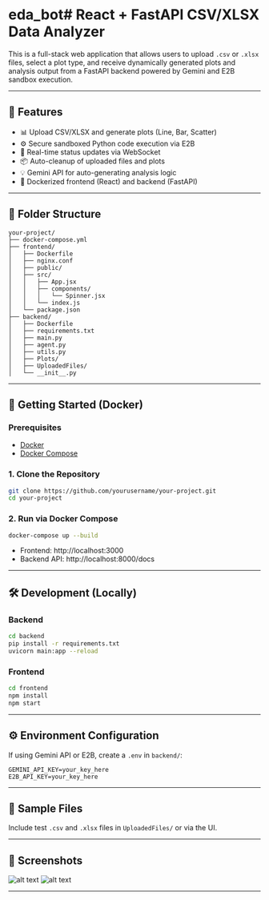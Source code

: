 # eda_bot# React + FastAPI CSV/XLSX Data Analyzer

This is a full-stack web application that allows users to upload `.csv` or `.xlsx` files, select a plot type, and receive dynamically generated plots and analysis output from a FastAPI backend powered by Gemini and E2B sandbox execution.

---

## 🔧 Features

- 📊 Upload CSV/XLSX and generate plots (Line, Bar, Scatter)
- ⚙️ Secure sandboxed Python code execution via E2B
- 🔁 Real-time status updates via WebSocket
- 📦 Auto-cleanup of uploaded files and plots
- 💡 Gemini API for auto-generating analysis logic
- 🐳 Dockerized frontend (React) and backend (FastAPI)

---

## 📁 Folder Structure

```
your-project/
├── docker-compose.yml
├── frontend/
│   ├── Dockerfile
│   ├── nginx.conf
│   ├── public/
│   ├── src/
│   │   ├── App.jsx
│   │   ├── components/
│   │   │   └── Spinner.jsx
│   │   └── index.js
│   └── package.json
├── backend/
│   ├── Dockerfile
│   ├── requirements.txt
│   ├── main.py
│   ├── agent.py
│   ├── utils.py
│   ├── Plots/
│   ├── UploadedFiles/
│   └── __init__.py
```

---

## 🚀 Getting Started (Docker)

### Prerequisites
- [Docker](https://www.docker.com/)
- [Docker Compose](https://docs.docker.com/compose/)

### 1. Clone the Repository
```bash
git clone https://github.com/yourusername/your-project.git
cd your-project
```

### 2. Run via Docker Compose
```bash
docker-compose up --build
```

- Frontend: http://localhost:3000
- Backend API: http://localhost:8000/docs

---

## 🛠 Development (Locally)

### Backend
```bash
cd backend
pip install -r requirements.txt
uvicorn main:app --reload
```

### Frontend
```bash
cd frontend
npm install
npm start
```

---

## ⚙️ Environment Configuration
If using Gemini API or E2B, create a `.env` in `backend/`:
```env
GEMINI_API_KEY=your_key_here
E2B_API_KEY=your_key_here
```

---

## 🧪 Sample Files
Include test `.csv` and `.xlsx` files in `UploadedFiles/` or via the UI.

---

## 📸 Screenshots
![alt text](https://drive.google.com/file/d/1JXt5WNzridKwe35zsjq_v0eHbCNQrmVB/view?usp=sharing)
![alt text](https://drive.google.com/file/d/1SJztEe_WK7kNCvtgFAnGD-WKC7riIGrx/view?usp=sharing)

---
